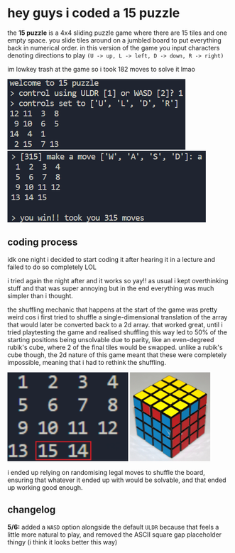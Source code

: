 # hey guys i coded a 15 puzzle

the **15 puzzle** is a 4x4 sliding puzzle game where there are 15 tiles and one empty space. you slide tiles around on a jumbled board to put everything back in numerical order. in this version of the game you input characters denoting directions to play `(U -> up, L -> left, D -> down, R -> right)`

im lowkey trash at the game so i took 182 moves to solve it lmao

![screenshot of the game](img/game.png)
![screenshot of winning](img/win.png)

## coding process

idk one night i decided to start coding it after hearing it in a lecture and failed to do so completely LOL

i tried again the night after and it works so yay!! as usual i kept overthinking stuff and that was super annoying but in the end everything was much simpler than i thought. 

the shuffling mechanic that happens at the start of the game was pretty weird cos i first tried to shuffle a single-dimensional translation of the array that would later be converted back to a 2d array. that worked great, until i tried playtesting the game and realised shuffling this way led to 50% of the starting positions being unsolvable due to parity, like an even-degreed rubik's cube, where 2 of the final tiles would be swapped. unlike a rubik's cube though, the 2d nature of this game meant that these were completely impossible, meaning that i had to rethink the shuffling.

<img src="img/parity.png" alt="screenshot of parity" height="200"/>
<img src="img/cubeparity.jpg" alt="screenshot of rubiks cube parity" height="200"/>

i ended up relying on randomising legal moves to shuffle the board, ensuring that whatever it ended up with would be solvable, and that ended up working good enough.

## changelog

**5/6:** added a `WASD` option alongside the default `ULDR` because that feels a little more natural to play, and removed the ASCII square gap placeholder thingy (i think it looks better this way)

